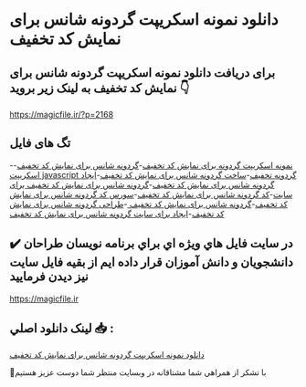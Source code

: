 # دانلود نمونه اسکریپت گردونه شانس برای نمایش کد تخفیف

## برای دریافت دانلود نمونه اسکریپت گردونه شانس برای نمایش کد تخفیف به لینک زیر بروید 👇

https://magicfile.ir/?p=2168

## تگ های فایل

-[نمونه اسکریپت گردونه برای نمایش کد تخفیف](https://magicfile.ir/product/%d9%86%d9%85%d9%88%d9%86%d9%87-%d8%a7%d8%b3%da%a9%d8%b1%db%8c%d9%be%d8%aa-%da%af%d8%b1%d8%af%d9%88%d9%86%d9%87-%d8%b4%d8%a7%d9%86%d8%b3-%d8%a8%d8%b1%d8%a7%db%8c-%d9%86%d9%85%d8%a7%db%8c%d8%b4-%da%a9%d8%af-%d8%aa%d8%ae%d9%81%db%8c%d9%81/)-[گردونه شانس برای نمایش کد تخفیف](https://magicfile.ir/product/%d9%86%d9%85%d9%88%d9%86%d9%87-%d8%a7%d8%b3%da%a9%d8%b1%db%8c%d9%be%d8%aa-%da%af%d8%b1%d8%af%d9%88%d9%86%d9%87-%d8%b4%d8%a7%d9%86%d8%b3-%d8%a8%d8%b1%d8%a7%db%8c-%d9%86%d9%85%d8%a7%db%8c%d8%b4-%da%a9%d8%af-%d8%aa%d8%ae%d9%81%db%8c%d9%81/)-[اسکریپت javascript گردونه تخفیف](https://magicfile.ir/product/%d9%86%d9%85%d9%88%d9%86%d9%87-%d8%a7%d8%b3%da%a9%d8%b1%db%8c%d9%be%d8%aa-%da%af%d8%b1%d8%af%d9%88%d9%86%d9%87-%d8%b4%d8%a7%d9%86%d8%b3-%d8%a8%d8%b1%d8%a7%db%8c-%d9%86%d9%85%d8%a7%db%8c%d8%b4-%da%a9%d8%af-%d8%aa%d8%ae%d9%81%db%8c%d9%81/)-[ساخت گردونه شانس برای نمایش کد تخفیف](https://magicfile.ir/product/%d9%86%d9%85%d9%88%d9%86%d9%87-%d8%a7%d8%b3%da%a9%d8%b1%db%8c%d9%be%d8%aa-%da%af%d8%b1%d8%af%d9%88%d9%86%d9%87-%d8%b4%d8%a7%d9%86%d8%b3-%d8%a8%d8%b1%d8%a7%db%8c-%d9%86%d9%85%d8%a7%db%8c%d8%b4-%da%a9%d8%af-%d8%aa%d8%ae%d9%81%db%8c%d9%81/)-[ایجاد گردونه شانس برای نمایش کد تخفیف](https://magicfile.ir/product/%d9%86%d9%85%d9%88%d9%86%d9%87-%d8%a7%d8%b3%da%a9%d8%b1%db%8c%d9%be%d8%aa-%da%af%d8%b1%d8%af%d9%88%d9%86%d9%87-%d8%b4%d8%a7%d9%86%d8%b3-%d8%a8%d8%b1%d8%a7%db%8c-%d9%86%d9%85%d8%a7%db%8c%d8%b4-%da%a9%d8%af-%d8%aa%d8%ae%d9%81%db%8c%d9%81/)-[گردونه شانس برای نمایش کد تخفیف برای سایت](https://magicfile.ir/product/%d9%86%d9%85%d9%88%d9%86%d9%87-%d8%a7%d8%b3%da%a9%d8%b1%db%8c%d9%be%d8%aa-%da%af%d8%b1%d8%af%d9%88%d9%86%d9%87-%d8%b4%d8%a7%d9%86%d8%b3-%d8%a8%d8%b1%d8%a7%db%8c-%d9%86%d9%85%d8%a7%db%8c%d8%b4-%da%a9%d8%af-%d8%aa%d8%ae%d9%81%db%8c%d9%81/)-[کد گردونه شانس برای نمایش کد تخفیف](https://magicfile.ir/product/%d9%86%d9%85%d9%88%d9%86%d9%87-%d8%a7%d8%b3%da%a9%d8%b1%db%8c%d9%be%d8%aa-%da%af%d8%b1%d8%af%d9%88%d9%86%d9%87-%d8%b4%d8%a7%d9%86%d8%b3-%d8%a8%d8%b1%d8%a7%db%8c-%d9%86%d9%85%d8%a7%db%8c%d8%b4-%da%a9%d8%af-%d8%aa%d8%ae%d9%81%db%8c%d9%81/)-[سورس کد گردونه شانس برای نمایش کد تخفیف](https://magicfile.ir/product/%d9%86%d9%85%d9%88%d9%86%d9%87-%d8%a7%d8%b3%da%a9%d8%b1%db%8c%d9%be%d8%aa-%da%af%d8%b1%d8%af%d9%88%d9%86%d9%87-%d8%b4%d8%a7%d9%86%d8%b3-%d8%a8%d8%b1%d8%a7%db%8c-%d9%86%d9%85%d8%a7%db%8c%d8%b4-%da%a9%d8%af-%d8%aa%d8%ae%d9%81%db%8c%d9%81/)-[گردونه شانس برای نمایش کد تخفیف ](https://magicfile.ir/product/%d9%86%d9%85%d9%88%d9%86%d9%87-%d8%a7%d8%b3%da%a9%d8%b1%db%8c%d9%be%d8%aa-%da%af%d8%b1%d8%af%d9%88%d9%86%d9%87-%d8%b4%d8%a7%d9%86%d8%b3-%d8%a8%d8%b1%d8%a7%db%8c-%d9%86%d9%85%d8%a7%db%8c%d8%b4-%da%a9%d8%af-%d8%aa%d8%ae%d9%81%db%8c%d9%81/)-[طراحی گردونه شانس برای نمایش کد تخفیف](https://magicfile.ir/product/%d9%86%d9%85%d9%88%d9%86%d9%87-%d8%a7%d8%b3%da%a9%d8%b1%db%8c%d9%be%d8%aa-%da%af%d8%b1%d8%af%d9%88%d9%86%d9%87-%d8%b4%d8%a7%d9%86%d8%b3-%d8%a8%d8%b1%d8%a7%db%8c-%d9%86%d9%85%d8%a7%db%8c%d8%b4-%da%a9%d8%af-%d8%aa%d8%ae%d9%81%db%8c%d9%81/)-[ایجاد برای سایت گردونه شانس برای نمایش کد تخفیف](https://magicfile.ir/product/%d9%86%d9%85%d9%88%d9%86%d9%87-%d8%a7%d8%b3%da%a9%d8%b1%db%8c%d9%be%d8%aa-%da%af%d8%b1%d8%af%d9%88%d9%86%d9%87-%d8%b4%d8%a7%d9%86%d8%b3-%d8%a8%d8%b1%d8%a7%db%8c-%d9%86%d9%85%d8%a7%db%8c%d8%b4-%da%a9%d8%af-%d8%aa%d8%ae%d9%81%db%8c%d9%81/)

## ✔️ در سايت فايل هاي ويژه اي براي برنامه نويسان طراحان دانشجويان و دانش آموزان قرار داده ايم از بقيه فايل سايت نيز ديدن فرماييد

https://magicfile.ir


## لينک دانلود اصلي 📥 :

[دانلود نمونه اسکریپت گردونه شانس برای نمایش کد تخفیف](https://magicfile.ir/product/%d9%86%d9%85%d9%88%d9%86%d9%87-%d8%a7%d8%b3%da%a9%d8%b1%db%8c%d9%be%d8%aa-%da%af%d8%b1%d8%af%d9%88%d9%86%d9%87-%d8%b4%d8%a7%d9%86%d8%b3-%d8%a8%d8%b1%d8%a7%db%8c-%d9%86%d9%85%d8%a7%db%8c%d8%b4-%da%a9%d8%af-%d8%aa%d8%ae%d9%81%db%8c%d9%81/) 


🙏با تشکر از همراهي شما مشتاقانه در وبسایت منتظر شما دوست عزیز هستیم

